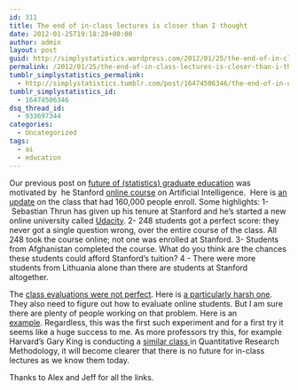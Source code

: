 ```yaml
---
id: 311
title: The end of in-class lectures is closer than I thought
date: 2012-01-25T19:18:28+00:00
author: admin
layout: post
guid: http://simplystatistics.wordpress.com/2012/01/25/the-end-of-in-class-lectures-is-closer-than-i-thought
permalink: /2012/01/25/the-end-of-in-class-lectures-is-closer-than-i-thought/
tumblr_simplystatistics_permalink:
  - http://simplystatistics.tumblr.com/post/16474506346/the-end-of-in-class-lectures-is-closer-than-i-thought
tumblr_simplystatistics_id:
  - 16474506346
dsq_thread_id:
  - 933697344
categories:
  - Uncategorized
tags:
  - ai
  - education
---
```

Our previous post on <a href="http://simplystatistics.tumblr.com/post/10764298034/the-future-of-graduate-education" target="_blank">future of (statistics) graduate education</a> was motivated by  he Stanford <a href="http://www.nytimes.com/2011/08/16/science/16stanford.html?_r=1" target="_blank">online course</a> on Artificial Intelligence.  Here is <a href="http://blogs.reuters.com/felix-salmon/2012/01/23/udacity-and-the-future-of-online-universities/" target="_blank">an update</a> on the class that had 160,000 people enroll. Some highlights: 1- Sebastian Thrun has given up his tenure at Stanford and he’s started a new online university called <a href="http://www.udacity.com/" target="_blank">Udacity</a>. 2- 248 students got a perfect score: they never got a single question wrong, over the entire course of the class. All 248 took the course online; not one was enrolled at Stanford. 3- Students from Afghanistan completed the course. What do you think are the chances these students could afford Stanford&#8217;s tuition? 4 - There were more students from Lithuania alone than there are students at Stanford altogether.

The <a href="http://programming-puzzler.blogspot.com/2011/11/review-of-2011-free-stanford-online.html" target="_blank">class evaluations were not perfect</a>. Here is <a href="http://pennyhacks.com/2011/12/28/stanford-free-classes-a-review-from-a-stanford-student/" target="_blank">a particularly harsh one</a>. They also need to figure out how to evaluate online students. But I am sure there are plenty of people working on that problem. Here is an <a href="http://chronicle.com/article/MIT-Mints-a-Valuable-New-Form/130410/?sid=at" target="_blank">example</a>. Regardless, this was the first such experiment and for a first try it seems like a huge success to me. As more professors try this, for example Harvard&#8217;s Gary King is conducting a <a href="http://projects.iq.harvard.edu/gov2001" target="_blank">similar class </a>in Quantitative Research Methodology, it will become clearer that there is no future for in-class lectures as we know them today.

Thanks to Alex and Jeff for all the links. 